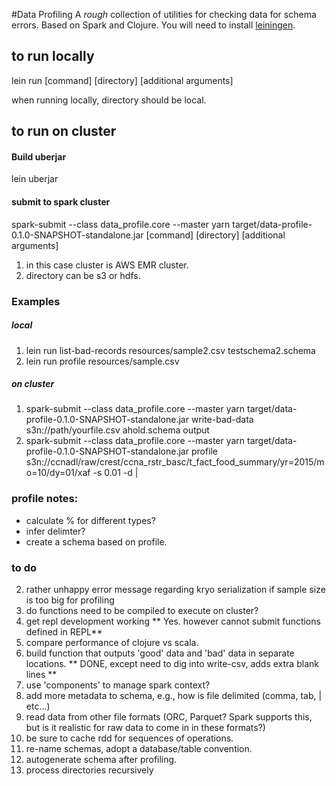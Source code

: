#Data Profiling
A _rough_ collection of utilities for checking data for schema errors. Based on Spark and Clojure.  You will need to install [leiningen](http://leiningen.org/).



## to run locally

lein run [command] [directory] [additional arguments]

when running locally, directory should be local.



## to run on cluster

#### Build uberjar

lein uberjar

#### submit to spark cluster
spark-submit --class data_profile.core --master yarn target/data-profile-0.1.0-SNAPSHOT-standalone.jar [command] [directory] [additional arguments]

1. in this case cluster is AWS EMR cluster.
2. directory can be s3 or hdfs.

### Examples
##### local
1. lein run list-bad-records resources/sample2.csv testschema2.schema
2. lein run profile resources/sample.csv


##### on cluster
1. spark-submit --class data_profile.core --master yarn target/data-profile-0.1.0-SNAPSHOT-standalone.jar write-bad-data s3n://path/yourfile.csv  ahold.schema output
2. spark-submit --class data_profile.core --master yarn target/data-profile-0.1.0-SNAPSHOT-standalone.jar profile s3n://ccnadl/raw/crest/ccna_rstr_basc/t_fact_food_summary/yr=2015/mo=10/dy=01/xaf -s 0.01 -d \|


### profile notes:
- calculate % for different types?
- infer delimter?
- create a schema based on profile.



### to do
2. rather unhappy error message regarding kryo serialization if sample size is too big for profiling
3. do functions need to be compiled to execute on cluster?
6. get repl development working ** Yes.  however cannot submit functions defined in REPL**
8. compare performance of clojure vs scala.
9. build function that outputs 'good' data and 'bad' data in separate locations. ** DONE, except need to dig into write-csv, adds extra blank lines **
10. use 'components' to manage spark context?
11. add more metadata to schema, e.g., how is file delimited (comma, tab, | etc…)
12. read data from other file formats (ORC, Parquet?  Spark supports this, but is it realistic for raw data to come in in these formats?)
15. be sure to cache rdd for sequences of operations.
17. re-name schemas, adopt a database/table convention.
18. autogenerate schema after profiling.
19. process directories recursively
